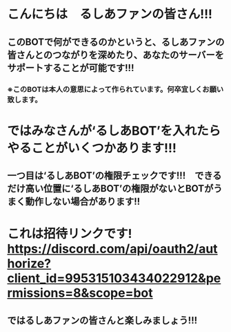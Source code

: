 # こんにちは　るしあファンの皆さん!!!

## このBOTで何ができるのかというと、るしあファンの皆さんとのつながりを深めたり、あなたのサーバーをサポートすることが可能です!!!

### ※このBOTは本人の意思によって作られています。何卒宜しくお願い致します。

# ではみなさんが‘るしあBOT’を入れたらやることがいくつかあります!!!

## 一つ目は‘るしあBOT’の権限チェックです!!!　できるだけ高い位置に‘るしあBOT’の権限がないとBOTがうまく動作しない場合があります!!

# これは招待リンクです! https://discord.com/api/oauth2/authorize?client_id=995315103434022912&permissions=8&scope=bot

## ではるしあファンの皆さんと楽しみましょう!!!
